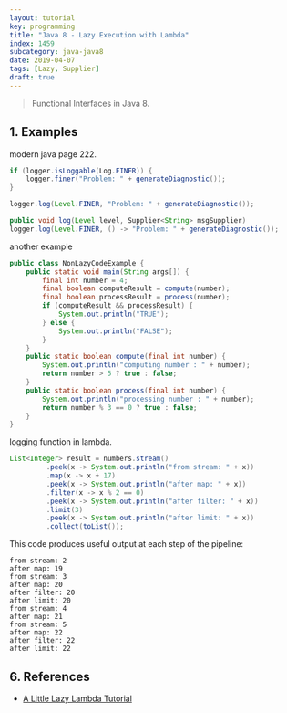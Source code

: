 ```yaml
---
layout: tutorial
key: programming
title: "Java 8 - Lazy Execution with Lambda"
index: 1459
subcategory: java-java8
date: 2019-04-07
tags: [Lazy, Supplier]
draft: true
---
```


> Functional Interfaces in Java 8.

## 1. Examples
modern java page 222.
```java
if (logger.isLoggable(Log.FINER)) {
    logger.finer("Problem: " + generateDiagnostic());
}

logger.log(Level.FINER, "Problem: " + generateDiagnostic());

public void log(Level level, Supplier<String> msgSupplier)
logger.log(Level.FINER, () -> "Problem: " + generateDiagnostic());
```

another example
```java
public class NonLazyCodeExample {
    public static void main(String args[]) {
        final int number = 4;
        final boolean computeResult = compute(number);
        final boolean processResult = process(number);
        if (computeResult && processResult) {
            System.out.println("TRUE");
        } else {
            System.out.println("FALSE");
        }
    }
    public static boolean compute(final int number) {
        System.out.println("computing number : " + number);
        return number > 5 ? true : false;
    }
    public static boolean process(final int number) {
        System.out.println("processing number : " + number);
        return number % 3 == 0 ? true : false;
    }
}
```

logging function in lambda.
```java
List<Integer> result = numbers.stream()
         .peek(x -> System.out.println("from stream: " + x))
         .map(x -> x + 17)
         .peek(x -> System.out.println("after map: " + x))
         .filter(x -> x % 2 == 0)
         .peek(x -> System.out.println("after filter: " + x))
         .limit(3)
         .peek(x -> System.out.println("after limit: " + x))
         .collect(toList());
```
This code produces useful output at each step of the pipeline:
```raw
from stream: 2
after map: 19
from stream: 3
after map: 20
after filter: 20
after limit: 20
from stream: 4
after map: 21
from stream: 5
after map: 22
after filter: 22
after limit: 22
```

## 6. References
* [A Little Lazy Lambda Tutorial](https://dzone.com/articles/a-little-lazy-lambda-tutorial)
